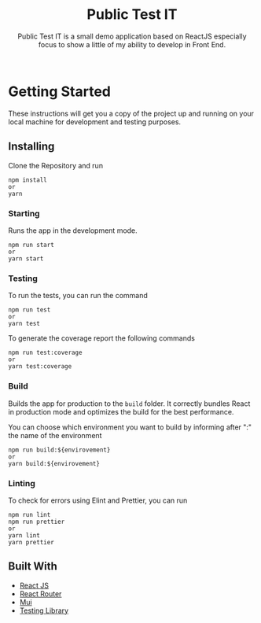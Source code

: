 <h1 align="center">Public Test IT</h1>

<p align="center">  
Public Test IT is a small demo application based on ReactJS especially focus to show a little of my ability to develop in Front End.
</p>
</br>

# Getting Started

These instructions will get you a copy of the project up and running on your local machine for development and testing purposes.

## Installing

Clone the Repository and run

```
npm install
or
yarn
```

### Starting

Runs the app in the development mode.

```
npm run start
or
yarn start
```

### Testing

To run the tests, you can run the command

```
npm run test
or
yarn test
```

To generate the coverage report the following commands

```
npm run test:coverage
or
yarn test:coverage
```

### Build

Builds the app for production to the `build` folder.
It correctly bundles React in production mode and optimizes the build for the best performance.

You can choose which environment you want to build by informing after ":" the name of the environment

```
npm run build:${envirovement}
or
yarn build:${envirovement}
```

### Linting

To check for errors using Elint and Prettier, you can run

```
npm run lint
npm run prettier
or
yarn lint
yarn prettier
```

## Built With

- [React JS](https://reactjs.org/)
- [React Router](https://github.com/ReactTraining/react-router)
- [Mui](https://mui.com)
- [Testing Library](https://testing-library.com)
